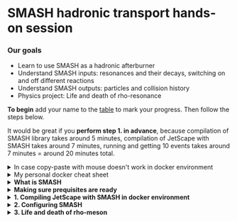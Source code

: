 # SMASH hadronic transport hands-on session

### Our goals
 - Learn to use SMASH as a hadronic afterburner
 - Understand SMASH inputs: resonances and their decays, switching on and off different reactions
 - Understand SMASH outputs: particles and collision history
 - Physics project: Life and death of rho-resonance

**To begin** add your name to the [table](https://docs.google.com/spreadsheets/d/e/2PACX-1vTo_TeWIkXPCh4PBpLBNZac_pkB6pao6ynenWf2RNMZDHjeT4O1Mg3xBPx6nkitxthQq7GRothvNjCC/pubhtml) to mark your progress.
Then follow the steps below.

It would be great if you **perform step 1. in advance**,
because compilation of SMASH library takes around 5 minutes, compilation
of JetScape with SMASH takes around 7 minutes, running and getting 10 events takes
around 7 minutes = around 20 minutes total.

<details><summary> In case copy-paste with mouse doesn't work in docker environment </summary>
<p>
I had this annoying problem that mouse selection, copying, and pasting do not work properly in
the docker terminal. Here is how I solved it:

```bash
  echo "xterm*selectToClipboard: true" > ~/.Xdefaults
```

</p>
</details>

<details><summary> My personal docker cheat sheet </summary>
<p>

I'm not an active docker user, so here I assemble commands that were useful for me:

```bash
  docker container ls -a        # List all containers
  docker system prune           # Remove all the stopped containers
  docker start -ai myJetscape   # Start JETSCAPE docker again after exiting

  # run JETSCAPE container on linux
  docker run -it -v ~/jetscape-docker:/home/jetscape-user --name myJetscape --user $(id -u):$(id -g) jetscape/base:v1.4

  # run JETSCAPE container on MAC
  docker run -it -v ~/jetscape-docker:/home/jetscape-user --name myJetscape jetscape/base:v1.4
```

</p>
</details>


<details><summary><b> What is SMASH </b></summary>
<p>

SMASH is a hadronic transport code. In JETSCAPE it simulates multiple hadron-hadron scatterings
in the final dilute stage of the fireball evolution. Observables affected by the afterburner
are baryon spectra and flow, as well as resonance production.

Look at the visualization at the [official SMASH webpage](https://smash-transport.github.io/).

</p>
</details>



<details><summary><b> Making sure prequisites are ready </b></summary>
<p>

I assume that you have followed the [general school instructions](https://github.com/JETSCAPE/SummerSchool2021/blob/master/README.md)
 and have docker installed. You really need docker to proceed.

Before we begin our session, please make sure all the code packages are already
in the correct place on your computer. You should have a `jetscape-docker`
folder under your home directory. Try to list the folder inside
`jetscape-docker` with the following command,

```bash
ls ~/jetscape-docker
```

You need to make sure the following folders are present,

* JETSCAPE
* SummerSchool2021

Try the following command to make sure you are ready

```bash
    docker start -ai myJetscape
```
</p>
</details>

<details><summary><b> 1. Compiling JetScape with SMASH in docker environment </b></summary>
<p>

Go to the docker environment. If you didn't start it yet, start by

```bash
  docker start -ai myJetscape
```

Compiling JetScape with MUSIC + iSS + SMASH:

```bash
cd jetscape-docker/JETSCAPE/external_packages

# Download MUSIC hydrodynamics, iSS particle sampler, EoS tables
./get_music.sh
./get_iSS.sh
./get_freestream-milne.sh
./get_lbtTab.sh

# Downloading SMASH and compiling SMASH as library
# This takes around 5 minutes on laptop
./get_smash.sh

cd jetscape-docker/JETSCAPE/build
cmake .. -DUSE_MUSIC=ON -DUSE_ISS=ON -DUSE_SMASH=ON

# Compiles JetScape+MUSIC+SMASH
# This takes around 7 minutes on laptop
# The number after j means number of cores, adjust according to available computing power
make -j2
```

Let us run JETSCAPE with SMASH

```bash
cd ~/jetscape-docker/JETSCAPE/build

# Creating output directory with this specific name is important, otherwise you get a crash
mkdir smash_output

# The argument is a JetScape configuration file
./runJetscape ../../SummerSchool2021/Jul22_Transport/jetscape_user_AuAu200.xml
```

While the code is running we explore the way SMASH is configured.

</p>
</details>


<details><summary><b> 2. Configuring SMASH </b></summary>
<p>

 Let us have a look at the JetScape configuration file `SummerSchool2021/Jul22_Transport/jetscape_user_AuAu200.xml`:
 <img src="pics/jetscape-config-SMASH.png" alt="1" width="800"/>


 From the JetScape configuration one can only set the end time of the simulation
 and switch off all collisions. Detailed SMASH configuration is in the
 SMASH config files. They are described in detail in [SMASH user guide](http://theory.gsi.de/~smash/userguide/1.8/).
 In this tutorial we look at some of the options.

 Let's look at the SMASH config file `SummerSchool2021/Jul22_Transport/smash_config.yaml`:
 <img src="pics/smash_config.png" alt="1" width="800"/>


 Focusing on the Output section:

  ```yaml
    Output:
        Output_Interval: 5.0
        Particles:
            Format:          ["Oscar2013"]
  ```

  This means that SMASH is going to print out all the particles in
  Oscar2013 format (a simple human readable text), and if it is required to
  print out particles in the middle of the simulation, it will do so every 5.0 fm/c.
  By default SMASH will print out only particles in the end of the simulation.
  To make it actually print out particles every 5 fm/c we need to supply our config with
  an additional `Only_Final: No` option.

  ```yaml
    Output:
        Output_Interval: 10.0
        Particles:
            Format:          ["Oscar2013"]
            Only_Final:      No
  ```

**Check out particles and decaymodes files**
----

In the `SummerSchool2021/Jul22_Transport` folder look at `particles.txt` and `decaymodes.txt`.
The file `particles.txt` is the list of all hadrons used in the simulations:
 <img src="pics/particles.png" alt="1" width="800"/>

The file `decaymodes.txt` is the list of resonance decaymodes.
 <img src="pics/decaymodes.png" alt="1" width="800"/>

Both files can be edited without recompiling the code. This
is a useful opportunity when you, for example, study resonance production
and want to vary branching ratios into of decays into this resonance, or
of decays of the resonance.


**Let's look at the results of our simulations**
----

  The SMASH output is in the `smash_output` folder.
  If you followed previous instructions and the luck is on your side then there are 4 files in the folder:
  ```
  particles_binary.bin
  collisions_binary.bin
  particle_lists.oscar
  full_event_history.oscar
  ```

  The files (`particles_binary.bin` and `particle_lists.oscar`) as well as
  (`collisions_binary.bin` and `full_event_history.oscar`) contain the same information, but
  in different formats. Oscar files are human-readable and bin files are binary. SMASH can also
  generate outputs in ROOT, vtk, hepmc formats.
  Let's look at the contents of particle_lists.oscar, you should see something like this:

  ```bash
   #!OSCAR2013 particle_lists t x y z mass p0 px py pz pdg ID charge
   # Units: fm fm fm fm GeV GeV GeV GeV GeV none none e
   # SMASH-1.8
   # event 1 out 470
   200 -106.204 58.1653 -14.4014 0.938 1.26645138 -0.746754441 0.397353787 -0.092319454 2112 2364 0
   200 104.02 39.1754 98.0998 0.938 1.4867404 0.782602686 0.334508298 0.778582208 2212 907 1
   200 15.7665 -21.8512 -137.847 0.938 1.34280422 0.101448745 -0.118439561 -0.948134694 2212 2344 1
   ...
  ```

  In principle you can analyse these results using your favourite way to write scripts.
  In the [2020 SMASH tutorial](https://github.com/JETSCAPE/SummerSchool2020/tree/master/SMASH_session)
  I suggested a quick and easy way to use ROOT output for analysis.
  In this tutorial, I would like to take advantage of the SMASH analysis suite, that reads in binary output.

</p>
</details>



<details><summary><b> 3. Life and death of rho-meson </b></summary>
<p>

Some questions to explore:
----

1. What reactions create and destroy ρ⁰ in SMASH? Which of these reactions are more important and which less?
2. Are the producing and destroying reactions in equilibrium or not?
3. How many of ρ⁰ resonances sampled from hydro end up in the detector?
4. When and where are the detectable ρ⁰ typically born? typically decay?
5. How many ρ⁰ get excited to higher mass resonances, which decay into something else?
6. How important is regeneration (π⁺π⁻ -> ρ⁰) for the detected ρ⁰ yield
7. How important are 2 ↔ 2 reactions compared to 1 ↔ 2 for ρ⁰ production?
8. Your own research question, please suggest them in the chat

Analyzing the output of SMASH
----

```bash
TRANSPORT_WORKSHOP_FOLDER="../../SummerSchool2021/Jul22_Transport/"
RESULTS_FOLDER="./results/"
mkdir -p $RESULTS_FOLDER

# Test that scripts read the binary fine
python $TRANSPORT_WORKSHOP_FOLDER/quick_read.py smash_output/collisions_binary.bin

# Run reaction counter
python ${TRANSPORT_WORKSHOP_FOLDER}/count_reactions.py --production ρ⁰ \
       ${RESULTS_FOLDER}/reaction_rates_output_midrapidity.txt \
       ${RESULTS_FOLDER}/production_output_midrapidity.txt \
       "π⁺,π⁻:ρ⁰|π⁺,ρ⁰:a₁(1260)⁺|π⁻,ρ⁰:a₁(1260)⁻|π⁰,ρ⁰:h₁(1170)|π⁰,ρ⁰:ω" \
       1.0  ${TRANSPORT_WORKSHOP_FOLDER}/dummy_config.yaml \
       ./smash_output/collisions_binary.bin

# Count multiplicity versus time
python ${TRANSPORT_WORKSHOP_FOLDER}/multiplicity_vs_time.py \
       ${RESULTS_FOLDER}/multiplicity_vs_time_midrapidity.txt \
       "π⁺,π⁻,p,ρ⁰" \
       ${TRANSPORT_WORKSHOP_FOLDER}/dummy_config.yaml \
       ./smash_output/particles_binary.bin
```

</p>
</details>
